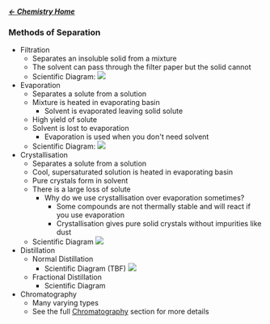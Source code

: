 ##### [← Chemistry Home](Chemistry%20Home%20-%20Year%2011)
 
### Methods of Separation
- Filtration
	- Separates an insoluble solid from a mixture
	- The solvent can pass through the filter paper but the solid cannot
	- Scientific Diagram:
	  ![](Excalidraw/Filtration|400|)
- Evaporation
	- Separates a solute from a solution
	- Mixture is heated in evaporating basin
		- Solvent is evaporated leaving solid solute
	- High yield of solute
	- Solvent is lost to evaporation
		- Evaporation is used when you don't need solvent
	- Scientific Diagram:
	   ![](Excalidraw/Evaporation|400|) 
- Crystallisation
	- Separates a solute from a solution
	- Cool, supersaturated solution is heated in evaporating basin
	- Pure crystals form in solvent
	- There is a large loss of solute
		- Why do we use crystallisation over evaporation sometimes?
			- Some compounds are not thermally stable and will react if you use evaporation
			- Crystallisation gives pure solid crystals without impurities like dust
	- Scientific Diagram
	   ![](Excalidraw/Crystallisation|400|)
- Distillation
	- Normal Distillation
		- Scientific Diagram (TBF)
		  ![](Excalidraw/Distillation|400|)
	- Fractional Distillation
		- Scientific Diagram
- Chromatography
	- Many varying types
	- See the full [Chromatography](Chromatography) section for more details